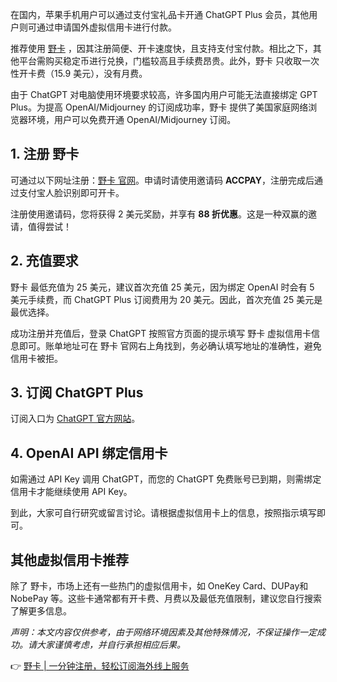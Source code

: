在国内，苹果手机用户可以通过支付宝礼品卡开通 ChatGPT Plus 会员，其他用户则可通过申请国外虚拟信用卡进行付款。

推荐使用 [野卡](https://bit.ly/bewildcard) ，因其注册简便、开卡速度快，且支持支付宝付款。相比之下，其他平台需购买稳定币进行兑换，门槛较高且手续费昂贵。此外，野卡 只收取一次性开卡费（15.9 美元），没有月费。

由于 ChatGPT 对电脑使用环境要求较高，许多国内用户可能无法直接绑定 GPT Plus。为提高 OpenAI/Midjourney 的订阅成功率，野卡 提供了美国家庭网络浏览器环境，用户可以免费开通 OpenAI/Midjourney 订阅。

## 1. 注册 野卡

可通过以下网址注册：[野卡 官网](https://bit.ly/bewildcard)。申请时请使用邀请码 **ACCPAY**，注册完成后通过支付宝人脸识别即可开卡。

注册使用邀请码，您将获得 2 美元奖励，并享有 **88 折优惠**。这是一种双赢的邀请，值得尝试！

## 2. 充值要求

野卡 最低充值为 25 美元，建议首次充值 25 美元，因为绑定 OpenAI 时会有 5 美元手续费，而 ChatGPT Plus 订阅费用为 20 美元。因此，首次充值 25 美元是最优选择。

成功注册并充值后，登录 ChatGPT 按照官方页面的提示填写 野卡 虚拟信用卡信息即可。账单地址可在 野卡 官网右上角找到，务必确认填写地址的准确性，避免信用卡被拒。

## 3. 订阅 ChatGPT Plus

订阅入口为 [ChatGPT 官方网站](https://chat.openai.com)。

## 4. OpenAI API 绑定信用卡

如需通过 API Key 调用 ChatGPT，而您的 ChatGPT 免费账号已到期，则需绑定信用卡才能继续使用 API Key。

到此，大家可自行研究或留言讨论。请根据虚拟信用卡上的信息，按照指示填写即可。

## 其他虚拟信用卡推荐

除了 野卡，市场上还有一些热门的虚拟信用卡，如 OneKey Card、DUPay和 NobePay 等。这些卡通常都有开卡费、月费以及最低充值限制，建议您自行搜索了解更多信息。

*声明：本文内容仅供参考，由于网络环境因素及其他特殊情况，不保证操作一定成功。请大家谨慎考虑，并自行承担相应后果。*

👉 [野卡 | 一分钟注册，轻松订阅海外线上服务](https://bit.ly/bewildcard)